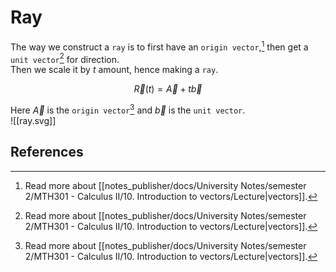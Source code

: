 # Ray

The way we construct a `ray` is to first have an `origin vector`,[^1] then get a `unit vector`[^1] for direction.  
Then we scale it by $t$ amount, hence making a `ray`.  

$$\vec R(t) = \vec A + t\vec b$$

Here $\vec A$ is the `origin vector`[^1] and $\vec b$ is the `unit vector`.  
![[ray.svg]]

## References

[^1]: Read more about [[notes_publisher/docs/University Notes/semester 2/MTH301 - Calculus II/10. Introduction to vectors/Lecture|vectors]].